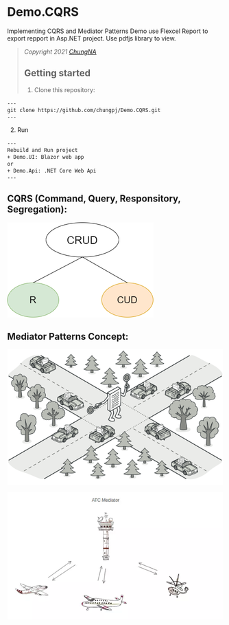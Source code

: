 # Demo.CQRS
Implementing CQRS and Mediator Patterns
Demo use Flexcel Report to export repport in Asp.NET project. Use pdfjs library to view.
> *Copyright 2021 [ChungNA](https://github.com/chungpj)*
> 
> ## Getting started
> 1. Clone this repository:
```
---
git clone https://github.com/chungpj/Demo.CQRS.git
---
```
2. Run 
```
---
Rebuild and Run project 
+ Demo.UI: Blazor web app
or
+ Demo.Api: .NET Core Web Api 
---
```
## CQRS (Command, Query, Responsitory, Segregation):
![cqrs](/cqrs.png)

## Mediator Patterns Concept:
![mediator](/mediator.png)

![mediator](/mediator_2.png)